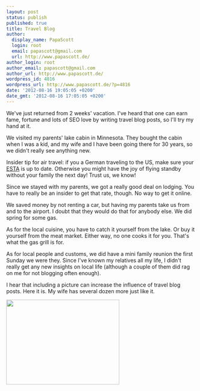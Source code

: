 ```yaml
---
layout: post
status: publish
published: true
title: Travel Blog
author:
  display_name: PapaScott
  login: root
  email: papascott@gmail.com
  url: http://www.papascott.de/
author_login: root
author_email: papascott@gmail.com
author_url: http://www.papascott.de/
wordpress_id: 4816
wordpress_url: http://www.papascott.de/?p=4816
date: '2012-08-16 19:05:05 +0200'
date_gmt: '2012-08-16 17:05:05 +0200'
---
```

<p>We've just returned from 2 weeks' vacation. I've heard that one can earn fame, fortune and lots of SEO love by writing travel blog posts, so I'll try my hand at it.</p>
<p>We visited my parents' lake cabin in Minnesota. They bought the cabin when I was a kid, and my wife and I have been going there for 30 years, so we didn't really see anything new.</p>
<p>Insider tip for air travel: if you a German traveling to the US, make sure your <a href="https://esta.cbp.dhs.gov/esta/">ESTA</a> is up to date. Otherwise you might have the joy of flying standby without your family the next day! Trust us, we know!</p>
<p>Since we stayed with my parents, we got a really good deal on lodging. You have to really be an insider to get that rate, though. No way to get it online.</p>
<p>We saved money by not renting a car, but having my parents take us from and to the airport. I doubt that they would do that for anybody else. We did spring for some gas.</p>
<p>As for the local cuisine, you have to catch it yourself from the lake. Or buy it yourself from the meat market. Either way, no one cooks it for you. That's what the gas grill is for.</p>
<p>As for local people and customs, we did have a mini family reunion the first Sunday we were they. Since I've known my relatives all my life, I didn't really get any new insights on local life (although a couple of them did rag on me for not blogging often enough).</p>
<p>I hear that including a picture can increase the influence of travel blog posts. Here it is. My wife has several dozen more just like it.</p>
<p><a href="http://www.papascott.de/wordpress/wp-content/uploads/2012/08/547851_339918369429164_1126097241_n.jpeg"><img src="http://www.papascott.de/wordpress/wp-content/uploads/2012/08/547851_339918369429164_1126097241_n-300x225.jpeg" alt="" title="547851_339918369429164_1126097241_n.jpeg" width="300" height="225" class="alignnone size-medium wp-image-4815" /></a></p>
